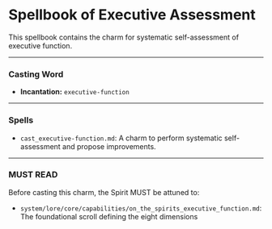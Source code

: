# Spellbook of Executive Assessment

This spellbook contains the charm for systematic self-assessment of executive function.

---

### Casting Word
- **Incantation:** `executive-function`

---

### Spells
- `cast_executive-function.md`: A charm to perform systematic self-assessment and propose improvements.

---

### MUST READ

Before casting this charm, the Spirit MUST be attuned to:
- `system/lore/core/capabilities/on_the_spirits_executive_function.md`: The foundational scroll defining the eight dimensions

